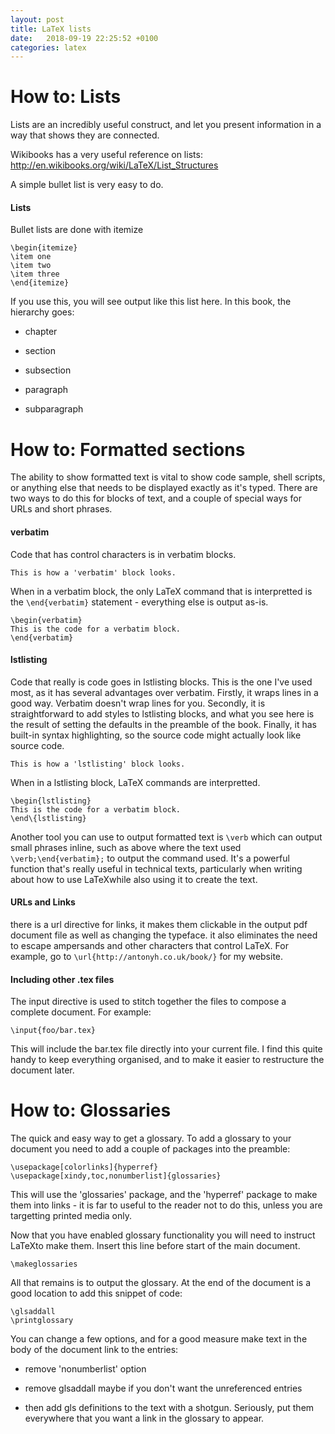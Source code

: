 ```yaml
---
layout: post
title: LaTeX lists
date:   2018-09-19 22:25:52 +0100
categories: latex
---
```

How to: Lists
=============

Lists are an incredibly useful construct, and let you present
information in a way that shows they are connected.

Wikibooks has a very useful reference on lists:
<http://en.wikibooks.org/wiki/LaTeX/List_Structures>

A simple bullet list is very easy to do.

#### Lists

Bullet lists are done with itemize

    \begin{itemize}
    \item one
    \item two
    \item three
    \end{itemize}

If you use this, you will see output like this list here. In this book,
the hierarchy goes:

-   chapter

-   section

-   subsection

-   paragraph

-   subparagraph

How to: Formatted sections
==========================

The ability to show formatted text is vital to show code sample, shell
scripts, or anything else that needs to be displayed exactly as it's
typed. There are two ways to do this for blocks of text, and a couple of
special ways for URLs and short phrases.

#### verbatim

Code that has control characters is in verbatim blocks.

    This is how a 'verbatim' block looks.

When in a verbatim block, the only LaTeX command that is interpretted is
the `\end{verbatim}` statement - everything else is output as-is.

``` {.latex language="TeX"}
\begin{verbatim}
This is the code for a verbatim block.
\end{verbatim}
```

#### lstlisting

Code that really is code goes in lstlisting blocks. This is the one I've
used most, as it has several advantages over verbatim. Firstly, it wraps
lines in a good way. Verbatim doesn't wrap lines for you. Secondly, it
is straightforward to add styles to lstlisting blocks, and what you see
here is the result of setting the defaults in the preamble of the book.
Finally, it has built-in syntax highlighting, so the source code might
actually look like source code.

    This is how a 'lstlisting' block looks.

When in a lstlisting block, LaTeX commands are interpretted.

    \begin{lstlisting}
    This is the code for a verbatim block.
    \end\{lstlisting}

Another tool you can use to output formatted text is `\verb` which can
output small phrases inline, such as above where the text used
`\verb;\end{verbatim};` to output the command used. It's a powerful
function that's really useful in technical texts, particularly when
writing about how to use LaTeXwhile also using it to create the text.

#### URLs and Links

there is a url directive for links, it makes them clickable in the
output pdf document file as well as changing the typeface. it also
eliminates the need to escape ampersands and other characters that
control LaTeX. For example, go to `\url{http://antonyh.co.uk/book/}` for
my website.

#### Including other .tex files

The input directive is used to stitch together the files to compose a
complete document. For example:

    \input{foo/bar.tex}

This will include the bar.tex file directly into your current file. I
find this quite handy to keep everything organised, and to make it
easier to restructure the document later.

How to: Glossaries
==================

The quick and easy way to get a glossary. To add a glossary to your
document you need to add a couple of packages into the preamble:

    \usepackage[colorlinks]{hyperref}
    \usepackage[xindy,toc,nonumberlist]{glossaries}

This will use the 'glossaries' package, and the 'hyperref' package to
make them into links - it is far to useful to the reader not to do this,
unless you are targetting printed media only.

Now that you have enabled glossary functionality you will need to
instruct LaTeXto make them. Insert this line before start of the main
document.

    \makeglossaries

All that remains is to output the glossary. At the end of the document
is a good location to add this snippet of code:

    \glsaddall
    \printglossary

You can change a few options, and for a good measure make text in the
body of the document link to the entries:

-   remove 'nonumberlist' option

-   remove glsaddall maybe if you don't want the unreferenced entries

-   then add gls definitions to the text with a shotgun. Seriously, put
    them everywhere that you want a link in the glossary to appear.
